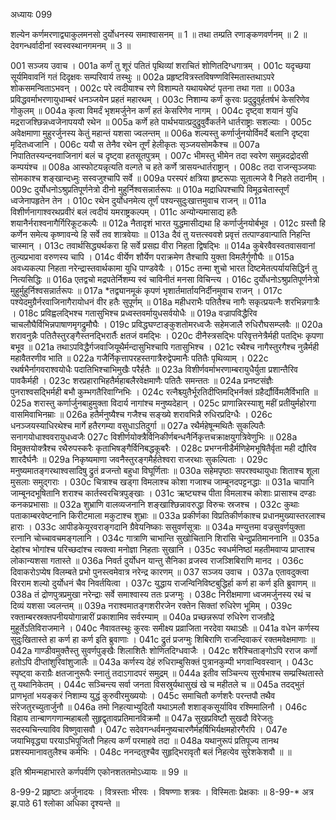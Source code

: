 अध्यायः 099

शल्येन कर्णमरणाद्व्याकुलमनसो दुर्योधनस्य समाश्वासनम् ॥ 1 ॥ तथा तम्प्रति रणाङ्कणवर्णनम् ॥ 2 ॥ देवगन्धर्वादीनां स्वस्वस्थानगमनम् ॥ 3 ॥

001	सञ्जय उवाच ।
001a	कर्णं तु शूरं पतितं पृथिव्यां शराचितं शोणितदिग्धगात्रम् ।
001c	यदृच्छया सूर्यमिवावनिं गतं दिदृक्षवः सम्परिवार्य तस्थुः ॥
002a	प्रहृष्टवित्रस्तविषण्णविस्मितास्तथाऽपरे शोकसमन्विताऽभवन् ।
002c	परे त्वदीयाश्च रणे विशाम्पते यथायथेष्टं पृतना तथा गता ॥
003a	प्रविद्धवर्माभरणायुधाम्बरं धनञ्जयेन प्रहतं महारथम् ।
003c	निशाम्य कर्णं कुरवः प्रदुद्रुवुर्हतर्षभं केसरिणेव गोकुलम् ॥
004a	कृत्वा विमर्दं भृशमर्जुनेन कर्णं हतं केसरिणेव नागम् ।
004c	दृष्ट्वा शयानं युधि मद्रराजश्छिन्नध्वजेनापययौ रथेन ॥
005a	कर्णे हते पार्थभयात्प्रदुद्रुवुर्वैकर्तने धार्तराष्ट्राः सशल्याः ।
005c	अवेक्षमाणा मुहुरर्जुनस्य केतुं महान्तं यशसा ज्वलन्तम् ॥
006a	शल्यस्तु कर्णार्जुनयोर्विमर्दे बलानि दृष्ट्वा मृदितध्वजानि ।
006c	ययौ स तेनैव रथेन तूर्णं हेलीकृतः सृञ्जयसोमकैश्च ॥
007a	निपातितस्यन्दनवाजिनागं बलं च दृष्ट्वा हतसूतपुत्रम् ।
007c	भीमस्तु भीमेन तदा स्वरेण समुन्नदद्रोदसी कम्पयंश्च ॥
008a	आस्फोटयन्नृत्यति वल्गते च हते कर्णे त्रासयन्धार्तराष्ट्रान् ।
008c	तदा राजन्सृञ्जयाः सोमकाश्च शङ्खान्दध्मुः सस्वजुश्चापि सर्वे ॥
009a	परस्परं क्षत्रिया हृष्टरूपाः सूतात्मजे वै निहते तदानीम् ।
009c	दुर्योधनोऽश्रुप्रतिपूर्णनेत्रो दीनो मुहुर्निश्वसन्नार्तरूपः ॥
010a	मद्राधिपश्चापि विमूढचेतास्तूर्णं ध्वजेनापहृतेन तेन ।
010c	रथेन दुर्योधनमेत्य तूर्णं पश्यन्सुदुःखात्तमुवाच राजन् ॥
011a	विशीर्णनागाश्वरथप्रवीरं बलं त्वदीयं यमराष्ट्रकल्पम् ।
011c	अन्योन्यमासाद्य हतैः शयानैर्नराश्वनागैर्गिरिकूटकल्पैः ॥
012a	नैतादृशं भारत युद्धमासीद्यथा हि कर्णार्जुनयोर्बभूव ।
012c	ग्रस्तौ हि कर्णेन समेत्य कृष्णावन्ये हि सर्वे तव शात्रवेयाः ॥
013a	दैवं तु यत्तत्स्ववशे प्रवृत्तं तत्पाण्डवान्पाति निहन्ति चास्मान् ।
013c	तवार्थसिद्ध्यर्थकरा हि सर्वे प्रसह्य वीरा निहता द्विषद्भिः ॥
014a	कुबेरवैवस्वतवासवानां तुल्यप्रभावा वरुणस्य चापि ।
014c	वीर्येण शौर्येण पराक्रमेण तैश्चापि युक्ता विमलैर्गुणौघैः ॥
015a	अवध्यकल्पा निहता नरेन्द्रास्तवार्थकामा युधि पाण्डवेयैः ।
015c	तन्मा शुचो भारत दिष्टमेतत्पर्यायसिद्धिर्न तु नित्यसिद्धिः ॥
016a	एतद्वचो मद्रपतेर्निशम्य स्वं चाविनीतं मनसा विचिन्त्य ।
016c	दुर्योधनोऽश्रुप्रतिपूर्णनेत्रो मुहुर्मुहुर्निश्वसन्नार्तरूपः ॥
017a	*तद्व्यानमूकं कृपणं भृशार्तमार्तायनिर्दीनमुवाच राजन् ।
017c	पश्येदमुग्रैर्नरवाजिनागैरायोधनं वीर हतैः सुपूर्णम् ॥
018a	महीधराभैः पतितैश्च नागैः सकृत्प्रयत्नैः शरभिन्नगात्रैः ।
018c	प्रविह्वलद्भिश्च गतासुभिश्च प्रध्वस्तवर्मायुधसर्वयोधैः ॥
019a	वज्रापविद्धैरिव चाचलौघैर्विभिन्नपाषाणमृगद्रुमौघैः ।
019c	प्रविद्धघण्टाङ्कुशतोमरध्वजैः सहेमजालै रुधिरौघसम्प्लवैः ॥
020a	शरावनुन्नैः पतितैस्तुरङ्गैस्तनद्भिरार्तैः क्षतजं वमद्भिः ।
020c	दीनैस्त्रसद्भिः परिवृत्तनेत्रैर्मही पतद्भिः कृपणा बभूव ॥
021a	तथाऽपविद्धैर्गजवाजियूथैर्मन्दासुभिश्चापि गतासुभिश्च ।
021c	रथैश्च नागैस्तुरगैश्च नुन्नैर्मही महावैतरणीव भाति ॥
022a	गजैर्निकृत्तापरहस्तगात्रैरुद्वेपमानैः पतितैः पृथिव्याम् ।
022c	रथर्षभैर्नागवराश्वयोधैः पदातिभिश्चाभिमुखैः परैर्हतैः ॥
023a	विशीर्णवर्माभरणाम्बरायुधैर्युता प्रशान्तैरिव पावकैर्मही ।
023c	शरप्रहाराभिहतैर्महाबलैरवेक्षमाणैः पतितैः समन्ततः ॥
024a	प्रनष्टसंज्ञैः पुनराश्वसद्भिर्मही बभौ कुम्भगतैरिवाग्निभिः ।
024c	रत्नैश्च्युतैर्भूरतिदीप्तिमद्भिर्नक्तं ग्रहैर्द्यौर्विमलैर्विभाति ॥
025a	शरास्तु कर्णार्जुनबाहुमुक्ता विदार्य नागांश्च मनुष्यदेहान् ।
025c	प्राणान्निरस्याशु महीं प्रतीयुर्महोरगा वासमिवाभिनम्राः ॥
026a	हतैर्मनुष्यैश्च गजैश्च सङ्ख्ये शरावभिन्नै रुधिरप्रदिग्धैः ।
026c	धनञ्जयस्याधिरथेश्च मार्गे हतैरगम्या वसुधाऽतिदुर्गा ॥
027a	रथैर्महेषून्मथितैः सुकल्पितैः सनागयोधाश्ववरायुधध्वजैः
027c	विशीर्णयोक्त्रैर्विनिकीर्णबन्धनैर्निकृत्तचक्राक्षयुगत्रिवेणुभिः ॥
028a	विमुक्तयोक्त्रैश्च रथैरुपस्करैः कृताभिषङ्गैर्विनिबद्धकूबरैः ।
028c	प्रभग्ननीडैर्मणिहेमभूषितैर्वृता मही द्यौरिव शारदैर्घनैः ॥
029a	निकृष्यमाणा जवनैस्तुरङ्गमैर्हतेश्वरा राजरथाः सुकल्पिताः ।
029c	मनुष्यमातङ्गरथाश्वसादिषु द्रुतं व्रजन्तो बहुधा विघूर्णिताः ॥
030a	सहेमपृष्ठाः सपरश्वथायुधाः शिताश्च शूला मुसलाः समुद्गराः ।
030c	चित्राश्च खड्गा विमलाश्च कोशा गजाश्च जाम्बूनदपट्टनद्धाः ॥
031a	चापानि जाम्बूनदभूषितानि शराश्च कार्तस्वरचित्रपुङ्खाः ।
031c	ऋष्ट्यश्च पीता विमलाश्च कोशाः प्रासाश्च दण्डाः कनकप्रभासाः ॥
032a	शुभ्राणि वालव्यजनानि शङ्खाश्छिन्नावरुद्धा विरुचः स्रजश्च ।
032c	कुथाः पताकाम्बरवेष्टनानि किरीटमाला मकुटाश्च शुभ्राः ॥
033a	प्रकीर्णका विप्रतिकीर्णकाश्च प्रधानमुख्यास्तरलाश्च हाराः ।
033c	आपीडकेयूरवराङ्गदानि ग्रैवेयनिष्काः ससुवर्णसूत्राः ॥
034a	मण्युत्तमा वज्रसुवर्णयुक्ता रत्नानि चोच्चावचमङ्गलानि ।
034c	गात्राणि चाभान्ति सुखोचितानि शिरांसि चेन्दुप्रतिमाननानि ॥
035a	देहांश्च भोगांश्च परिच्छदांश्च त्यक्त्वा मनोज्ञा निहताः सुखानि ।
035c	स्वधर्मनिष्ठां महतीमवाप्य प्राप्ताश्च लोकान्यशसा गतास्ते ॥
036a	निवर्त दुर्योधन यान्तु सैनिका व्रजस्व राजञ्शिबिराणि मानद ।
036c	दिवाकरोऽप्येष विलम्बते प्रभो पुनस्त्वमेवात्र नरेन्द्र कारणम् ॥
037	सञ्जय उवाच ।
037a	एतावदुक्त्वा विरराम शल्यो दुर्योधनं चैव निवर्तयित्वा ।
037c	युद्धाय राजन्विनिविष्टबुद्धिर्हा कर्ण हा कर्ण इति ब्रुवाणम् ॥
038a	तं द्रोणपुत्रप्रमुखा नरेन्द्राः सर्वे समाश्वास्य ततः प्रजग्मुः ।
038c	निरीक्षमाणा ध्वजमर्जुनस्य रथं च दिव्यं यशसा ज्वलन्तम् ॥
039a	नराश्वमातङ्गशरीरजेन रक्तेन सिक्तां रुधिरेण भूमिम् ।
039c	रक्ताम्बरस्रक्तपनीययोगान्नारीं प्रकाशामिव सर्वरम्याम् ॥
040a	प्रच्छन्नरूपां रुधिरेण राजन्रौद्रे मुहूर्तेऽतिविराजमाने ।
040c	नैवावतस्थुः कुरवः समीक्ष्य प्रव्राजिता नरदेवा यथाऽक्षैः ॥
041a	वधेन कर्णस्य सुदुःखितास्ते हा कर्ण हा कर्ण इति ब्रुवाणाः ।
041c	द्रुतं प्रजग्मुः शिबिराणि राजन्दिवाकरं रक्तमवेक्षमाणाः ॥
042a	गाण्डीवमुक्तैस्तु सुवर्णपुङ्खैः शिलाशितैः शोणितदिग्धवाजैः ।
042c	शरैश्चिताङ्गोऽपि रराज कर्णो हतोऽपि दीप्तांशुरिवांशुजालैः ॥
043a	कर्णस्य देहं रुधिराम्बुसिक्तं पुत्रानकुम्पी भगवान्विवस्वान् ।
043c	स्पृष्ट्वा कराग्रैः क्षतजानुरूपैः स्नातुं तदाऽगादपरं समुद्रम् ॥
044a	इतीव सञ्चिन्त्य सुरर्षभाश्च सम्प्रस्थितास्ते तु यथानिकेतम् ।
044c	सञ्चिन्त्य सर्वा जनता विसस्रुर्यथासुखं खे च महीतले च ॥
045a	तदद्भुतं प्राणभृतां भयङ्करं निशाम्य युद्धं कुरुवीरमुख्ययोः ।
045c	समाचितौ कर्णशरैः परन्तपौ तथैव संरेजतुरच्युतार्जुनौ ॥
046a	तमो निहत्याभ्युदितौ यथाऽमलौ शशाङ्कसूर्याविव रश्मिमालिनौ ।
046c	विहाय तान्बाणगणान्महाबलौ सुहृद्वृतावप्रतिमानविक्रमौ ॥
047a	सुखप्रविष्टौ सुखदौ विरेजतुः सदस्यचिन्त्याविव विष्णुवासवौ ।
047c	सदेवगन्धर्वमनुष्यचारणैर्महर्षिभिर्यक्षमहोरगैरपि ।
047e	जयाभिवृद्ध्या परयाऽभिपूजितौ निहत्य कर्णं परमाहवे तदा ॥
048a	यथानुरूपं प्रतिपूज्य तानथ प्रशस्यमानावतुलैश्च कर्मभिः ।
048c	ननन्दतुश्चैव सुहृद्भिरावृतौ बलं निहत्येव सुरेशकेशवौ ॥ ॥

इति श्रीमन्महाभारते कर्णपर्वणि एकोनशततमोऽध्यायः ॥ 99 ॥

8-99-2 प्रहृष्टाः अर्जुनादयः । वित्रस्ताः भीरवः । विषण्णाः शत्रवः । विस्मिताः प्रेक्षकाः ॥ 8-99-* अत्र झ.पाठे 61 श्लोका अधिका दृश्यन्ते ॥
